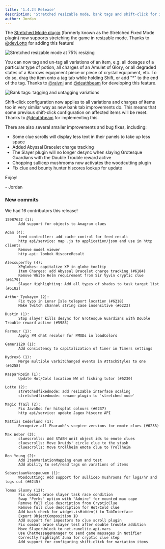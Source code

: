 ```yaml
---
title: '1.4.24 Release'
description: 'Stretched resizable mode, bank tags and shift-click for item charges and variations'
author: Jordan
---
```


The [Stretched Mode plugin](https://github.com/runelite/runelite/wiki/Stretched-Mode) (formerly
known as the Stretched Fixed Mode plugin) now supports stretching the game in
resizable mode. Thanks to [@devLotto](https://github.com/devLotto) for adding this
feature!

![Stretched resizable mode at 75% resizing](/img/blog/1.4.24-Release/stretched-resizable-mode.gif)

You can now tag and un-tag all variations of an item, e.g. all dosages of a particular type of
potion, all charges of an Amulet of Glory, or all degraded states of a Barrows equipment piece or
piece of crystal equipment, etc. To do so, drag the item onto a tag tab while holding Shift, or add
"\*" to the end of the tag. Thanks to [@raiyni](https://github.com/raiyni) and
[@deathbeam](https://github.com/deathbeam) for developing this feature.

![Bank tags: tagging and untagging variations](/img/blog/1.4.24-Release/bank-tag-variations.gif)

Shift-click configuration now applies to all variations and charges of items too in very similar way as
new bank tab improvements do. This means that some previous shift-click configuration on affected items
will be reset. Thanks to [@deathbeam](https://github.com/deathbeam) for implementing this.

There are also several smaller improvements and bug fixes, including:

- Some clue scrolls will display less text in their panels to take up less space
- Added Abyssal Bracelet charge tracking
- The Slayer plugin will no longer desync when slaying Grotesque Guardians with the Double Trouble
  reward active
- Chopping sullicep mushrooms now activates the woodcutting plugin
- Fix clue and bounty hunter hiscores lookup for update

Enjoy!

\- Jordan

### New commits

We had 16 contributors this release!

```
15987632 (1):
      Add support for objects to Anagram clues

Adam (4):
      feed controller: add cache control for feed result
      http api/service: map .js to application/json and use in http clients
      Remove model viewer
      http-api: lombok HiscoreResult

Alexsuperfly (4):
      XPglobes: capitalize XP in globe tooltip
      Item Charges: add Abyssal Bracelet charge tracking (#6184)
      Remove White Helm requirement from Sir Vyvin cryptic clue (#6179)
      Slayer Highlighting: Add all types of shades to task target list (#6182)

Arthur Tyukayev (2):
      Fix typo in Lunar Isle teleport location (#6218)
      Make twitch channel string case insensitive (#6223)

Dustin (1):
      Stop slayer kills desync for Grotesque Guardians with Double Trouble reward active (#5983)

Farmour (1):
      Apply PM chat recolor for PMODs in loadColors

Gamer1120 (1):
      Add consistency to capitalization of timer in Timers settings

Hydrox6 (1):
      Merge multiple varbitChanged events in AttackStyles to one (#6258)

KasparRosin (1):
      Update Hot/Cold location NW of fishing tutor (#6230)

Lotto (2):
      stretchedfixedmode: add resizable interface scaling
      stretchedfixedmode: rename plugin to 'stretched mode'

Magic fTail (2):
      Fix JavaDoc for hitsplat colours (#6237)
      http api/service: update Jagex hiscore API

Mattias Cederlund (1):
      Recognize all Pharaoh's sceptre versions for emote clues (#6233)

Max Weber (3):
      cluescrolls: Add STASH unit object ids to emote clues
      cluescrolls: Move Druids' circle clue to the stash
      cluescrolls: Move trollheim emote clue to Trollheim

Ron Young (2):
      Add ItemVariationMapping enum and test
      Add ability to set/read tags on varations of items

SebastiaanVanspauwen (1):
      Woodcutting: Add support for sullicep mushrooms for logs/hr and logs cut (#6245)

Tomas Slusny (12):
      Fix combat brace slayer task race condition
      Swap "Perks" option with "Admire" for mounted max cape
      Remove full clue description from CrypticClue
      Remove full clue description for Hot/Cold clue
      Add back check for widget.isHidden() to TabInterface
      Export ObjectComposition ID
      Add support for impostors to clue scroll plugin
      Fix combat brace slayer test after double trouble addition
      Move SlayerUnlock to net.runelite.api.vars
      Use ChatMessageManager to send game messages in Notifier
      Correctly highlight Juna for cryptic clue step
      Add support for configuring shift-click for variation items
```
